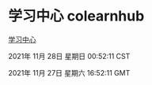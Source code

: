 # 学习中心 colearnhub
[学习中心](http://59.174.24.190:56308/colearnhub/)

2021年 11月 28日 星期日 00:52:11 CST

2021年 11月 27日 星期六 16:52:11 GMT
